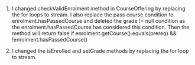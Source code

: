 1. I changed checkValidEnrolment method in CourseOffering by replacing the for loops to stream. I also replace the pass course condition to enrolment.hasPassedCourse and deleted the grade != null condition as the enrolment.hasPassedCourse has considered this condition. Then the method will return false if enrolment.getCourse().equals(prereq) && !enrolment.hasPassedCourse()

2. I changed the isEnrolled and setGrade methods by replacing the for loop to stream.